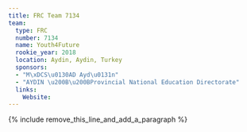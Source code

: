 ```yaml
---
title: FRC Team 7134
team:
  type: FRC
  number: 7134
  name: Youth4Future
  rookie_year: 2018
  location: Aydin, Aydin, Turkey
  sponsors:
  - "M\xDCS\u0130AD Ayd\u0131n"
  - "AYDIN \u200B\u200BProvincial National Education Directorate"
  links:
    Website:
---
```


{% include remove_this_line_and_add_a_paragraph %}